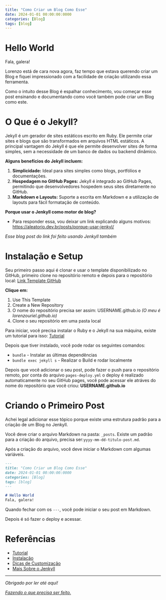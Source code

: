 ```yaml
---
title: "Como Criar um Blog Como Esse"
date: 2024-01-01 00:00:00:0000
categories: [Blog]
tags: [blog]
---
```


# Hello World
Fala, galera! 

Lorenzo está de cara nova agora, faz tempo que estava querendo criar um Blog e fiquei impressionado com a facilidade de criação utilizando essa ferramenta.

Como o intuito desse Blog é espalhar conhecimento, vou começar esse post ensinando e documentando como você também pode criar um Blog como este.

# O Que é o Jekyll?
Jekyll é um gerador de sites estáticos escrito em Ruby. Ele permite criar sites e blogs que são transformados em arquivos HTML estáticos. A principal vantagem do Jekyll é que ele permite desenvolver sites de forma simples, sem a necessidade de um banco de dados ou backend dinâmico. 

**Alguns benefícios do Jekyll incluem:**
1. **Simplicidade:** Ideal para sites simples como blogs, portfólios e documentações.
2. **Hospedagem no GitHub Pages:** Jekyll é integrado ao GitHub Pages, permitindo que desenvolvedores hospedem seus sites diretamente no GitHub.
3. **Markdown e Layouts:** Suporte a escrita em Markdown e a utilização de layouts para fácil formatação de conteúdo.

**Porque usar o Jenkyll como motor de blog?**
- Para responder essa, vou deixar um link explicando alguns motivos: https://aleatorio.dev.br/posts/porque-usar-jenkyl/

*Esse blog post do link foi feito usando Jenkyll também*

# Instalação e Setup
Seu primeiro passo aqui é clonar e usar o template disponibilizado no GitHub, primeiro clone no repositório remoto e depois para o repositório local: [Link Template GitHub](https://github.com/cotes2020/chirpy-starter)

**Clique em:**
1. Use This Template
2. Create a New Repository
3. O nome do repositório precisa ser assim: USERNAME.github.io *(O meu é lorenzouriel.github.io)*
4. Clone o seu repositório em uma pasta local

Para iniciar, você precisa instalar o Ruby e o Jekyll na sua máquina, existe um tutorial para isso: [Tutorial](https://jekyllrb.com/docs/installation/)

Depois que tiver instalado, você pode rodar os seguintes comandos:
- `bundle` - Instalar as últimas dependências
- `bundle exec jekyll s` - Realizar o Build e rodar localmente

Depois que você adicionar o seu post, pode fazer o push para o repositório remoto, por conta do arquivo `pages-deploy.yml` o deploy é realizado automaticamente no seu GitHub pages, você pode acessar ele atráves do nome do repositório que você criou: **USERNAME.github.io**

# Criando o Primeiro Post
Achei legal adicionar esse tópico porque existe uma estrutura padrão para a criação de um Blog no Jenkyll.

Você deve criar o arquivo Markdown na pasta: `_posts`. Existe um padrão para a criação do arquivo, precisa ser:`yyyy-mm-dd-titulo-post.md`.

Após a criação do arquivo, você deve iniciar o Markdown com algumas variáveis.
```md
---
title: "Como Criar um Blog Como Esse"
date: 2024-01-01 00:00:00:0000
categories: [Blog]
tags: [blog]
---

# Hello World
Fala, galera! 
```

Quando fechar com os `---`, você pode iniciar o seu post em Markdown.

Depois é só fazer o deploy e acessar.

# Referências
- [Tutorial](https://www.youtube.com/watch?v=m1RYsmOMPLs)
- [Instalação](https://jekyllrb.com/docs/installation/windows/)
- [Dicas de Customização](https://chirpy.cotes.page/posts/customize-the-favicon/)
- [Mais Sobre o Jenkyll](https://jekyllrb.com/)

---

*Obrigado por ler até aqui!*

[*Fazendo o que precisa ser feito.*](https://linktr.ee/lorenzo_uriel)
